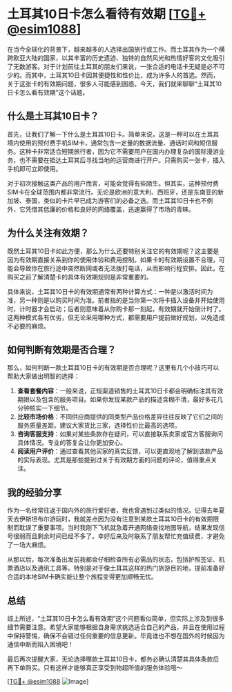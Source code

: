 # 土耳其10日卡怎么看待有效期 [[TG💪+ @esim1088](https://t.me/s/esim1088)]

在当今全球化的背景下，越来越多的人选择出国旅行或工作。而土耳其作为一个横跨欧亚大陆的国家，以其丰富的历史遗迹、独特的自然风光和热情好客的文化吸引了无数游客。对于计划前往土耳其的朋友们来说，一张合适的电话卡无疑是必不可少的。而其中，土耳其10日卡因其便捷性和性价比，成为许多人的首选。然而，关于这张卡的有效期问题，很多人可能感到困惑。今天，我们就来聊聊“土耳其10日卡怎么看有效期”这个话题。

## 什么是土耳其10日卡？

首先，让我们了解一下什么是土耳其10日卡。简单来说，这是一种可以在土耳其境内使用的预付费手机SIM卡，通常包含一定量的数据流量、通话时间和短信服务。这种卡非常适合短期旅行者，因为它不需要用户在国内办理复杂的国际漫游业务，也不需要在抵达土耳其后寻找当地的运营商进行开户。只需购买一张卡，插入手机即可立即使用。

对于初次接触这类产品的用户而言，可能会觉得有些陌生。但其实，这种预付费SIM卡在全球范围内都非常流行。无论是欧洲的意大利、西班牙，还是东南亚的新加坡、泰国，类似的卡片早已成为游客们的必备之选。而土耳其10日卡也不例外，它凭借其低廉的价格和良好的网络覆盖，迅速赢得了市场的青睐。

## 为什么关注有效期？

既然土耳其10日卡如此方便，那么为什么还要特别关注它的有效期呢？这主要是因为有效期直接关系到你的使用体验和费用控制。如果卡的有效期设置不合理，可能会导致你在旅行途中突然断网或者无法拨打电话，从而影响行程安排。因此，在购买之前了解清楚卡的具体有效期规则是非常重要的。

具体来说，土耳其10日卡的有效期通常有两种计算方式：一种是以激活时间为准，另一种则是以购买时间为准。前者指的是当你第一次将卡插入设备并开始使用时，计时器才会启动；后者则意味着从你购卡那一刻起，有效期就开始倒计时了。这两种模式各有优劣，但无论采用哪种方式，都需要用户提前做好规划，以免造成不必要的麻烦。

## 如何判断有效期是否合理？

那么，如何判断一款土耳其10日卡的有效期是否合理呢？这里有几个小技巧可以帮助大家做出明智的选择：

1. **查看套餐内容**：一般来说，正规渠道销售的土耳其10日卡都会明确标注其有效期限以及包含的服务项目。如果你发现某款产品的描述含糊不清，最好多花几分钟核实一下细节。
2. **比较市场价格**：不同供应商提供的同类型产品价格差异往往反映了它们之间的服务质量差距。建议大家货比三家，选择性价比最高的选项。
3. **咨询客服支持**：如果对某些条款存在疑问，可以直接联系卖家或官方客服询问具体情况。专业的答复会让你更加安心。
4. **阅读用户评价**：通过查看其他买家的真实反馈，可以更直观地了解到该款产品的实际表现。尤其是那些提到过关于有效期方面的问题的评论，值得重点关注。

## 我的经验分享

作为一名经常往返于国内外的旅行爱好者，我也曾遇到过类似的情况。记得去年夏天去伊斯坦布尔游玩时，我就差点因为没有注意到某款土耳其10日卡的有效期限制而耽误了重要事项。当时我刚下飞机就急着开通网络查找地图导航，结果发现信号很弱而且剩余时间已经不多了。幸好后来及时联系了朋友帮忙充值续费，才避免了一场大麻烦。

从那以后，每次准备出发前我都会仔细检查所有必需品的状态，包括护照签证、机票酒店以及通讯工具等。特别是对于像土耳其这样的热门旅游目的地，提前准备好合适的本地SIM卡确实能让整个旅程变得更加顺畅无忧。

## 总结

综上所述，“土耳其10日卡怎么看有效期”这个问题看似简单，但实际上涉及到很多细节需要注意。希望大家能够根据自身需求挑选适合自己的产品，并且在使用过程中保持警惕，确保不会错过任何重要的信息更新。毕竟谁也不想在国外的时候因为通信中断而陷入困境吧！

最后再次提醒大家，无论选择哪款土耳其10日卡，都务必确认清楚其具体条款后再下单购买。只有这样才能够真正享受到物超所值的服务体验哦～ 

[[TG💪+ @esim1088](https://t.me/s/esim1088) ![Image](https://i.postimg.cc/4NQfJmqS/Snipaste-2025-05-13-00-14-12.png)]